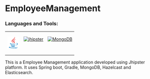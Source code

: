 # EmployeeManagement

<h3 align="left">Languages and Tools:</h3>
<table>
    <tbody>
        <tr valign="top">
            <td> <p align="left"> <a href="https://www.java.com" target="_blank" rel="noreferrer"> <img src="https://raw.githubusercontent.com/devicons/devicon/master/icons/java/java-original.svg" alt="java" width="40" height="40"/> </a> </td>
            <td> <p align="left"> <a href="https://www.jhipster.tech/" target="_blank" rel="noreferrer"> <img src="https://www.jhipster.tech/jhipster-artwork/logos/JHipster%20bowtie%20-%20square.png" alt="jhipster" width="40" height="40"/> </a> </td>
            <td> <p align="left"> <a href="https://www.mongodb.com/" target="_blank" rel="noreferrer"> <img src="https://res.cloudinary.com/hevo/image/upload/f_auto,q_auto/v1626694700/hevo-blog/MongoDB-sm-logo-500x400-1-1.gif" alt="MongoDB" width="40" height="40"/> </a> </td> 
        </p>
        </tr>
    </tbody>
</table>

This is a Employee Management application developed using Jhipster platform. It uses Spring boot, Gradle, MongoDB, Hazelcast and Elasticsearch.
